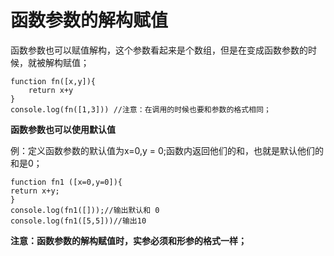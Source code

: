 # 函数参数的解构赋值

函数参数也可以赋值解构，这个参数看起来是个数组，但是在变成函数参数的时候，就被解构赋值；

```
function fn([x,y]){
	return x+y
}
console.log(fn([1,3])) //注意：在调用的时候也要和参数的格式相同；
```

**函数参数也可以使用默认值**

例：定义函数参数的默认值为x=0,y = 0;函数内返回他们的和，也就是默认他们的和是0；

```
function fn1 ([x=0,y=0]){
return x+y;
}
console.log(fn1([]));//输出默认和 0
console.log(fn1([5,5]))//输出10
```

**注意：函数参数的解构赋值时，实参必须和形参的格式一样；**

